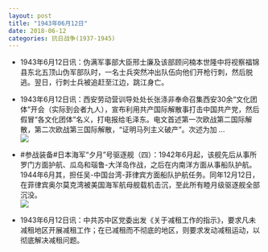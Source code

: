 ```yaml
---
layout: post
title: "1943年06月12日"
date: 2018-06-12
categories: 抗日战争(1937-1945)
---
```


<meta name="referrer" content="no-referrer" />

- 1943年6月12日讯：伪满军事部大臣邢士廉及该部顾问楠本世隆中将视察福锦县东北五顶山伪军部队时，一名士兵突然冲出队伍向他们开枪行刺，然后脱逃。翌日，行刺士兵被追赶至江边，跳江身亡。 

- 1943年6月12日讯：西安劳动营训导处处长张涤非奉命召集西安30余“文化团体”开会（实际到会者九人），宣布利用共产国际解散事打击中国共产党，然后假冒“各文化团体”名义，打电报给毛泽东。电文首述第一次欧战第二国际解散，第二次欧战第三国际解散，“证明马列主义破产”。次述为加 ... <br/><img src="https://wx2.sinaimg.cn/large/aca367d8ly1fs87pm8eorj20c809zdfw.jpg" />

- #参战装备#日本海军“夕月”号驱逐舰（四）：1942年6月起，该舰先后从事所罗门方面护航、瓜岛和瑙鲁-大洋岛作战，之后在内南洋方面从事船队护航。1944年6月其，担任吴-中国台湾-菲律宾方面船队护航任务。同年12月12日，在菲律宾奥尔莫克湾被美国海军航母舰载机击沉，至此所有睦月级驱逐舰全部沉没。 <br/><img src="https://wx3.sinaimg.cn/large/aca367d8ly1fs85z7ysd0j21hc0xnq8f.jpg" />

- 1943年6月12日讯：中共苏中区党委出发《关于减租工作的指示》，要求凡未减租地区开展减租工作；在已减租而不彻底的地区，则要求发动减租运动，以彻底解决减租问题。 

